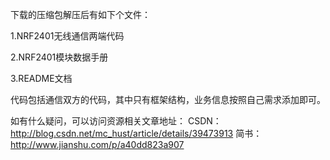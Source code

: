 下载的压缩包解压后有如下个文件：

1.NRF2401无线通信两端代码

2.NRF2401模块数据手册

3.README文档

代码包括通信双方的代码，其中只有框架结构，业务信息按照自己需求添加即可。

如有什么疑问，可以访问资源相关文章地址：
CSDN：http://blog.csdn.net/mc_hust/article/details/39473913
简书：http://www.jianshu.com/p/a40dd823a907
